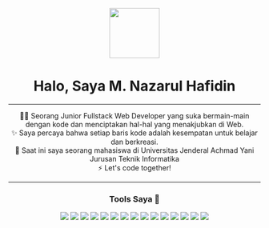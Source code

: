 <div align="center">
<p align="center">
  <img src="https://media.giphy.com/media/f3iwJFOVOwuy7K6FFw/giphy.gif" width="100"/>
</p>
  <h1>Halo, Saya M. Nazarul Hafidin</h1>
</div>

---

<p align="center">
  👨‍💻 Seorang Junior Fullstack Web Developer yang suka bermain-main dengan kode dan menciptakan hal-hal yang menakjubkan di Web.
  <br/>
  ✨ Saya percaya bahwa setiap baris kode adalah kesempatan untuk belajar dan berkreasi.
  <br/>
  🔭 Saat ini saya seorang mahasiswa di Universitas Jenderal Achmad Yani Jurusan Teknik Informatika
  <br/>
  ⚡ Let's code together!
</p>

---

<h3 align="center">Tools Saya 🔧</h3>
<p align="center">
  <img src="https://img.shields.io/badge/HTML5-E34F26?style=for-the-badge&logo=html5&logoColor=white" />
  <img src="https://img.shields.io/badge/CSS3-1572B6?style=for-the-badge&logo=css3&logoColor=white" />
  <img src="https://img.shields.io/badge/TailwindCSS-06B6D4?style=for-the-badge&logo=tailwindcss&logoColor=white" />
  <img src="https://img.shields.io/badge/ShadCN-000000?style=for-the-badge&logo=shadcn&logoColor=white" />
  <img src="https://img.shields.io/badge/Java-007396?style=for-the-badge&logo=java&logoColor=white" />
  <img src="https://img.shields.io/badge/PHP-777BB4?style=for-the-badge&logo=php&logoColor=white" />
  <img src="https://img.shields.io/badge/Laravel-FF2D20?style=for-the-badge&logo=laravel&logoColor=white" />
  <img src="https://img.shields.io/badge/JavaScript-F7DF1E?style=for-the-badge&logo=javascript&logoColor=black" />
  <img src="https://img.shields.io/badge/TypeScript-3178C6?style=for-the-badge&logo=typescript&logoColor=white" />
  <img src="https://img.shields.io/badge/Next.js-000000?style=for-the-badge&logo=nextdotjs&logoColor=white" />
  <img src="https://img.shields.io/badge/MySQL-4479A1?style=for-the-badge&logo=mysql&logoColor=white" />
  <img src="https://img.shields.io/badge/PostgreSQL-4169E1?style=for-the-badge&logo=postgresql&logoColor=white" />
  <img src="https://img.shields.io/badge/Supabase-3ECF8E?style=for-the-badge&logo=supabase&logoColor=white" />
  <img src="https://img.shields.io/badge/Prisma-2D3748?style=for-the-badge&logo=prisma&logoColor=white" />
  <img src="https://img.shields.io/badge/Postman-FF6C37?style=for-the-badge&logo=postman&logoColor=white" />
</p>
